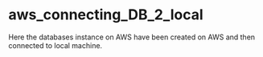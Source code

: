 # aws_connecting_DB_2_local
Here the databases instance on AWS have been created on AWS and then connected to local machine.
